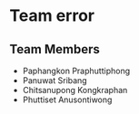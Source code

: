 # Team error

## Team Members
- Paphangkon Praphuttiphong  
- Panuwat Sribang  
- Chitsanupong Kongkraphan  
- Phuttiset Anusontiwong
